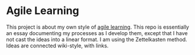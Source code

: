 # Agile Learning

This project is about my own style of [agile learning](notes/961174eb_agile_learning.md). This repo is essentially an essay documenting my processes as I develop them, except that I have not cast the ideas into a linear format. I am using the Zettelkasten method. Ideas are connected wiki-style, with links.